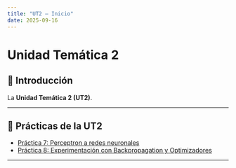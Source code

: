 ```yaml
---
title: "UT2 — Inicio"
date: 2025-09-16
---
```


# Unidad Temática 2

## 📘 Introducción

La **Unidad Temática 2 (UT2)**.

---

## 📂 Prácticas de la UT2

- [Práctica 7: Perceptron a redes neuronales](01-practica7.md)  
- [Práctica 8: Experimentación con Backpropagation y Optimizadores](02-practica8.md) 
 
---